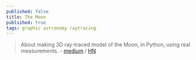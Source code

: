 ```yaml
---
published: false
title: The Moon
publsihed: true
tags: graphic astronomy raytracing
---
```

> About making 3D ray-traced model of the Moon, in Python, using real measurements. - [medium](https://medium.com/@sulej.robert/the-moon-made-twice-at-home-a2cb73b3f1e8) / [HN](https://news.ycombinator.com/item?id=21239749)